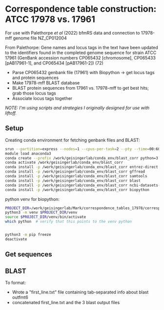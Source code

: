 # Correspondence table construction: ATCC 17978 vs. 17961
For use with Palethorpe *et al* (2022) bfmRS data and connection to 17978-mff genome file NZ_CP012004

From Palethorpe: Gene names and locus tags in the text have been updated to the identifiers found in the completed genome sequence for strain ATCC 17961 (GenBank accession numbers CP065432 [chromosome], CP065433 [pAB17961-1], and CP065434 [pAB17961-2]) (72)

- Parse CP065432 genbank file (17961) with Biopython -> get locus tags and protein sequences
- Make 17978-mff BLAST database
- BLAST protein sequences from 17961 vs. 17978-mff to get best hits; grab those locus tags
- Associate locus tags together

*NOTE: I'm using scripts and strategies I originally designed for use with liftoff.*

## Setup

Creating conda environment for fetching genbank files and BLAST:
```bash
srun --partition=express --nodes=1 --cpus-per-task=2 --pty --time=00:60:00 /bin/bash
module load anaconda3
conda create --prefix /work/geisingerlab/conda_env/blast_corr python=3.9
conda activate /work/geisingerlab/conda_env/blast_corr
conda install -p /work/geisingerlab/conda_env/blast_corr entrez-direct
conda install -p /work/geisingerlab/conda_env/blast_corr gffread
conda install -p /work/geisingerlab/conda_env/blast_corr samtools
conda install -p /work/geisingerlab/conda_env/blast_corr blast
conda install -p /work/geisingerlab/conda_env/blast_corr ncbi-datasets-cli
conda install -p /work/geisingerlab/conda_env/blast_corr biopython
```

python venv for biopython:
```bash
PROJECT_DIR=/work/geisingerlab/Mark/correspondence_tables_17978/correspondence_17978-17961
python3 -m venv $PROJECT_DIR/venv
source $PROJECT_DIR/venv/bin/activate
which python  # verify that this points to the venv python


python3 -m pip freeze
deactivate
```

##  Get sequences


## BLAST

<info here>

To format:
- Wrote a "first_line.txt" file containing tab-separated info about blast outfmt6
- concatenated first_line.txt and the 3 blast output files